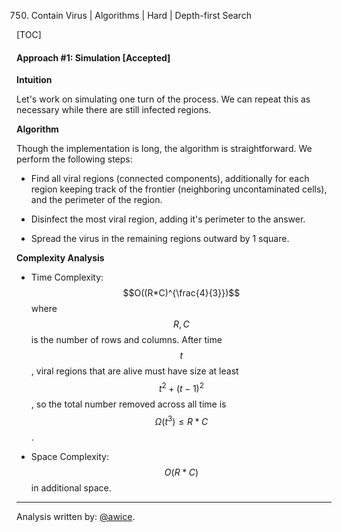 750. Contain Virus | Algorithms | Hard | Depth-first Search

[TOC]

#### Approach #1: Simulation [Accepted]

**Intuition**

Let's work on simulating one turn of the process.  We can repeat this as necessary while there are still infected regions.

**Algorithm**

Though the implementation is long, the algorithm is straightforward.  We perform the following steps:

* Find all viral regions (connected components), additionally for each region keeping track of the frontier (neighboring uncontaminated cells), and the perimeter of the region.

* Disinfect the most viral region, adding it's perimeter to the answer.

* Spread the virus in the remaining regions outward by 1 square.



**Complexity Analysis**

* Time Complexity: $$O((R*C)^{\frac{4}{3}})$$ where $$R, C$$ is the number of rows and columns.  After time $$t$$, viral regions that are alive must have size at least $$t^2 + (t-1)^2$$, so the total number removed across all time is $$\Omega(t^3) \leq R*C$$.

* Space Complexity: $$O(R*C)$$ in additional space.

---

Analysis written by: [@awice](https://leetcode.com/awice).
